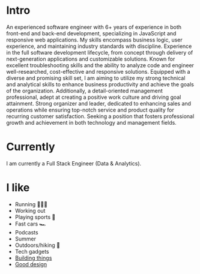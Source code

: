 # Intro

An experienced software engineer with 6+ years of experience in both front-end and back-end development, specializing in JavaScript and responsive web applications. My skills encompass business logic, user experience, and maintaining industry standards with discipline. Experience in the full software development lifecycle, from concept through delivery of next-generation applications and customizable solutions. Known for excellent troubleshooting skills and the ability to analyze code and engineer well-researched, cost-effective and responsive solutions. Equipped with a diverse and promising skill set, I am aiming to utilize my strong technical and analytical skills to enhance business productivity and achieve the goals of the organization. Additionally, a detail-oriented management professional, adept at creating a positive work culture and driving goal attainment. Strong organizer and leader, dedicated to enhancing sales and operations while ensuring top-notch service and product quality for recurring customer satisfaction. Seeking a position that fosters professional growth and achievement in both technology and management fields.

# Currently

I am currently a Full Stack Engineer (Data & Analytics).

# I like

- Running 🏃🏽‍♂️
- Working out
- Playing sports 🏀
- Fast cars 🏎️
- Podcasts
- Summer
- Outdoors/hiking 🥾
- Tech gadgets
- [Building things](/projects)
- [Good design](/)
